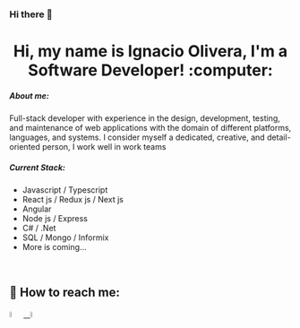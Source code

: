 ### Hi there 👋

<!--
**SergioVelezH/SergioVelezH** is a ✨ _special_ ✨ repository because its `README.md` (this file) appears on your GitHub profile.

Here are some ideas to get you started:

- 🔭 I’m currently working on ...
- 🌱 I’m currently learning ...
- 👯 I’m looking to collaborate on ...
- 🤔 I’m looking for help with ...
- 💬 Ask me about ...
- 📫 How to reach me: ...
- 😄 Pronouns: ...
- ⚡ Fun fact: ...
-->


<h1 align="center"> Hi, my name is Ignacio Olivera, I'm a Software Developer!  :computer: </h1>


<h5> About me:</h5>
<p>
      Full-stack developer with experience in the design, development, testing,
      and maintenance of web applications with the domain of different platforms, languages, and systems.
       I consider myself a dedicated, creative, and detail-oriented person, I work well in work teams
</p>

<h5>Current Stack: </h5>
      <ul>
            <li>
                  Javascript / Typescript
            </li>
            <li>
                  React js / Redux js / Next js
            </li>
            <li>
                  Angular
            </li>
            <li>
                  Node js / Express
            </li>
            <li>
                  C# / .Net
            </li>
            <li>
                  SQL / Mongo / Informix
            </li>
            <li>
                  More is coming...
            </li>
      </ul>


      
 &nbsp;
## :paperclip: How to reach me:
<span >
<a href="https://www.linkedin.com/in/ignacio-olivera-3942461a2/" ><img width="5%" src="https://cdn-icons-png.flaticon.com/512/174/174857.png"> &nbsp;
<a href="mailto:oliveraignacio02@gmail.com" ><img width="5%" src="https://cdn.icon-icons.com/icons2/2631/PNG/512/gmail_new_logo_icon_159149.png">
</span>
